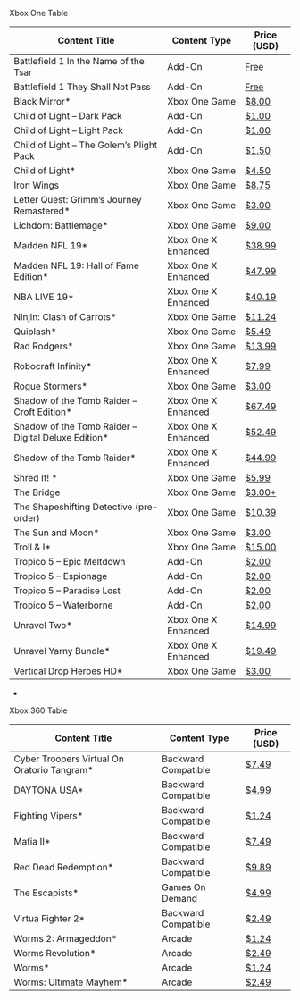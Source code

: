 
Xbox One Table

Content Title | Content Type | Price (USD)
---|------|---
Battlefield 1 In the Name of the Tsar | Add-On | [Free](https://www.microsoft.com/en-us/p/battlefield-1-in-the-name-of-the-tsar/bq0v41g2r0fp?cid=majornelson)
Battlefield 1 They Shall Not Pass | Add-On | [Free](https://www.microsoft.com/en-us/p/battlefield-1-they-shall-not-pass/c2m3gd4wqj2z?cid=majornelson)
Black Mirror* | Xbox One Game | [$8.00](https://www.microsoft.com/en-us/p/black-mirror/c29qzc55cczg?cid=majornelson)
Child of Light – Dark Pack | Add-On | [$1.00](https://www.microsoft.com/en-us/p/dark-pack/bs518hztps3n?cid=majornelson)
Child of Light – Light Pack | Add-On | [$1.00](https://www.microsoft.com/en-us/p/light-pack/c16bjgs3kxh5?cid=majornelson)
Child of Light – The Golem’s Plight Pack | Add-On | [$1.50](https://www.microsoft.com/en-us/p/the-golems-plight-pack/c57vrlff733q?cid=majornelson)
Child of Light* | Xbox One Game | [$4.50](https://www.microsoft.com/en-us/p/child-of-light/bq9q620nc614?cid=majornelson)
Iron Wings | Xbox One Game | [$8.75](https://www.microsoft.com/en-us/p/iron-wings/bx6xlbgx3qtf?cid=majornelson)
Letter Quest: Grimm’s Journey Remastered* | Xbox One Game | [$3.00](https://www.microsoft.com/en-us/p/letter-quest-grimms-journey-remastered/c1w6dr9z9684?cid=majornelson)
Lichdom: Battlemage* | Xbox One Game | [$9.00](https://www.microsoft.com/en-us/p/lichdom-battlemage/bvjk7v1bdqrf?cid=majornelson)
Madden NFL 19* | Xbox One X Enhanced | [$38.99](https://www.microsoft.com/en-us/p/madden-nfl-19/bvf5zgd9nm52?cid=majornelson)
Madden NFL 19: Hall of Fame Edition* | Xbox One X Enhanced | [$47.99](https://www.microsoft.com/en-us/p/madden-nfl-19-hall-of-fame-edition/bpjt98hk2bzl?cid=majornelson)
NBA LIVE 19* | Xbox One X Enhanced | [$40.19](https://www.microsoft.com/en-us/p/nba-live-19/bvx4z50zbh5q?cid=majornelson)
Ninjin: Clash of Carrots* | Xbox One Game | [$11.24](https://www.microsoft.com/en-us/p/ninjin-clash-of-carrots/bpn65mshs43g?cid=majornelson)
Quiplash* | Xbox One Game | [$5.49](https://www.microsoft.com/en-us/store/p/quiplash/bz3pggf8l81j?cid=majornelson)
Rad Rodgers* | Xbox One Game | [$13.99](https://www.microsoft.com/en-us/p/rad-rodgers/bnpthwmgdfbr?cid=majornelson)
Robocraft Infinity* | Xbox One X Enhanced | [$7.99](https://www.microsoft.com/en-us/p/robocraft-infinity/9n7b74smt0rp?cid=majornelson)
Rogue Stormers* | Xbox One Game | [$3.00](https://www.microsoft.com/en-us/p/rogue-stormers/bqc3s5zjj9h5?cid=majornelson)
Shadow of the Tomb Raider – Croft Edition* | Xbox One X Enhanced | [$67.49](https://www.microsoft.com/en-us/p/shadow-of-the-tomb-raider-croft-edition/btqrkj862kfr?cid=majornelson)
Shadow of the Tomb Raider – Digital Deluxe Edition* | Xbox One X Enhanced | [$52.49](https://www.microsoft.com/en-us/p/shadow-of-the-tomb-raider-digital-deluxe-edition/btl66qjcsnww?cid=majornelson)
Shadow of the Tomb Raider* | Xbox One X Enhanced | [$44.99](https://www.microsoft.com/en-us/p/shadow-of-the-tomb-raider/bzwxbgcf2777?cid=majornelson)
Shred It! * | Xbox One Game | [$5.99](https://www.microsoft.com/en-us/p/shred-it/bpq6pcks8kpx?cid=majornelson)
The Bridge | Xbox One Game | [$3.00+](https://www.microsoft.com/en-us/p/the-bridge/c2p1cf27vvdf?cid=majornelson)
The Shapeshifting Detective (pre-order) | Xbox One Game | [$10.39](https://www.microsoft.com/en-us/p/the-shapeshifting-detective/9ncnj43hgvmm?cid=majornelson)
The Sun and Moon* | Xbox One Game | [$3.00](https://www.microsoft.com/en-us/p/the-sun-and-moon/bnnslv91ctkj?cid=majornelson)
Troll & I* | Xbox One Game | [$15.00](https://www.microsoft.com/en-us/p/troll-i/c4q2gxqkzmsg?cid=majornelson)
Tropico 5 – Epic Meltdown | Add-On | [$2.00](https://www.microsoft.com/en-us/p/tropico-5-epic-meltdown/c0dkc71pmskb?cid=majornelson)
Tropico 5 – Espionage | Add-On | [$2.00](https://www.microsoft.com/en-us/p/tropico-5-espionage/c0jdb0gq373k?cid=majornelson)
Tropico 5 – Paradise Lost | Add-On | [$2.00](https://www.microsoft.com/en-us/p/tropico-5-paradise-lost/bz58jw1m5q5t?cid=majornelson)
Tropico 5 – Waterborne | Add-On | [$2.00](https://www.microsoft.com/en-us/p/tropico-5-waterborne/c0zcdrrzhljv?cid=majornelson)
Unravel Two* | Xbox One X Enhanced | [$14.99](https://www.microsoft.com/en-us/p/unravel-two/c4vklmg1hlzw?cid=majornelson)
Unravel Yarny Bundle* | Xbox One X Enhanced | [$19.49](https://www.microsoft.com/en-us/p/unravel-yarny-bundle/c00l6ltvqhss?cid=majornelson)
Vertical Drop Heroes HD* | Xbox One Game | [$3.00](https://www.microsoft.com/en-us/p/vertical-drop-heroes-hd/bq6nn0jbz8z2?cid=majornelson)
-
Xbox 360 Table

Content Title | Content Type | Price (USD)
---|------|---
Cyber Troopers Virtual On Oratorio Tangram* | Backward Compatible | [$7.49](https://marketplace.xbox.com/product/Virtual-On-OT/66acd000-77fe-1000-9115-d80258410985?cid=majornelson&DownloadType=Game#LiveZone)
DAYTONA USA* | Backward Compatible | [$4.99](https://marketplace.xbox.com/Product/DAYTONA-USA/66acd000-77fe-1000-9115-d80258410b1d?cid=majornelson&DownloadType=Game#LiveZone)
Fighting Vipers* | Backward Compatible | [$1.24](https://marketplace.xbox.com/product/Fighting-Vipers/66acd000-77fe-1000-9115-d8025841129d?cid=majornelson&DownloadType=Game#LiveZone)
Mafia II* | Backward Compatible | [$7.49](https://marketplace.xbox.com/Product/Mafia-II/66acd000-77fe-1000-9115-d802545407e6?cid=majornelson&DownloadType=Game#LiveZone)
Red Dead Redemption* | Backward Compatible | [$9.89](https://marketplace.xbox.com/Product/Red-Dead-Redemption/66acd000-77fe-1000-9115-d8025454082b?cid=majornelson&DownloadType=Game#LiveZone)
The Escapists* | Games On Demand | [$4.99](https://marketplace.xbox.com/Product/The-Escapists/66acd000-77fe-1000-9115-d802464a07d1?cid=majornelson&DownloadType=Game#LiveZone)
Virtua Fighter 2* | Backward Compatible | [$2.49](https://marketplace.xbox.com/product/Virtua-Fighter-2/66acd000-77fe-1000-9115-d8025841129c?cid=majornelson&DownloadType=Game#LiveZone)
Worms 2: Armageddon* | Arcade | [$1.24](https://marketplace.xbox.com/Product/Worms-2-Armageddon/66acd000-77fe-1000-9115-d80258410912?cid=majornelson&DownloadType=Game#LiveZone)
Worms Revolution* | Arcade | [$2.49](https://marketplace.xbox.com/Product/Worms-Revolution/66acd000-77fe-1000-9115-d80258411290?cid=majornelson&DownloadType=Game#LiveZone)
Worms* | Arcade | [$1.24](https://marketplace.xbox.com/Product/Worms/66acd000-77fe-1000-9115-d802584107de?cid=majornelson&DownloadType=Game#LiveZone)
Worms: Ultimate Mayhem* | Arcade | [$2.49](https://marketplace.xbox.com/Product/Worms-Ultimate-Mayhem/66acd000-77fe-1000-9115-d80258410afd?cid=majornelson&DownloadType=Game#LiveZone)
